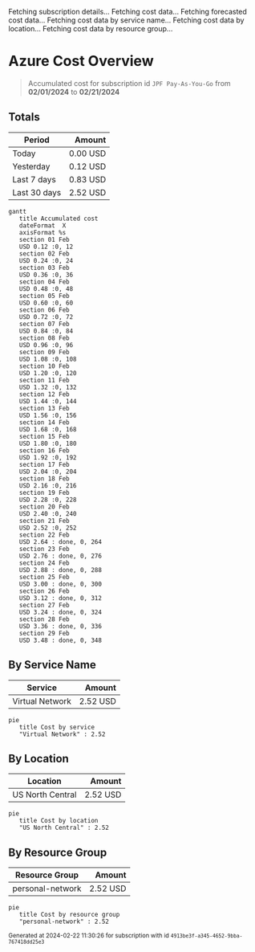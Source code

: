 Fetching subscription details...
Fetching cost data...
Fetching forecasted cost data...
Fetching cost data by service name...
Fetching cost data by location...
Fetching cost data by resource group...
# Azure Cost Overview

> Accumulated cost for subscription id `JPF Pay-As-You-Go` from **02/01/2024** to **02/21/2024**

## Totals

|Period|Amount|
|---|---:|
|Today|0.00 USD|
|Yesterday|0.12 USD|
|Last 7 days|0.83 USD|
|Last 30 days|2.52 USD|

```mermaid
gantt
   title Accumulated cost
   dateFormat  X
   axisFormat %s
   section 01 Feb
   USD 0.12 :0, 12
   section 02 Feb
   USD 0.24 :0, 24
   section 03 Feb
   USD 0.36 :0, 36
   section 04 Feb
   USD 0.48 :0, 48
   section 05 Feb
   USD 0.60 :0, 60
   section 06 Feb
   USD 0.72 :0, 72
   section 07 Feb
   USD 0.84 :0, 84
   section 08 Feb
   USD 0.96 :0, 96
   section 09 Feb
   USD 1.08 :0, 108
   section 10 Feb
   USD 1.20 :0, 120
   section 11 Feb
   USD 1.32 :0, 132
   section 12 Feb
   USD 1.44 :0, 144
   section 13 Feb
   USD 1.56 :0, 156
   section 14 Feb
   USD 1.68 :0, 168
   section 15 Feb
   USD 1.80 :0, 180
   section 16 Feb
   USD 1.92 :0, 192
   section 17 Feb
   USD 2.04 :0, 204
   section 18 Feb
   USD 2.16 :0, 216
   section 19 Feb
   USD 2.28 :0, 228
   section 20 Feb
   USD 2.40 :0, 240
   section 21 Feb
   USD 2.52 :0, 252
   section 22 Feb
   USD 2.64 : done, 0, 264
   section 23 Feb
   USD 2.76 : done, 0, 276
   section 24 Feb
   USD 2.88 : done, 0, 288
   section 25 Feb
   USD 3.00 : done, 0, 300
   section 26 Feb
   USD 3.12 : done, 0, 312
   section 27 Feb
   USD 3.24 : done, 0, 324
   section 28 Feb
   USD 3.36 : done, 0, 336
   section 29 Feb
   USD 3.48 : done, 0, 348
```

## By Service Name

|Service|Amount|
|---|---:|
|Virtual Network|2.52 USD|

```mermaid
pie
   title Cost by service
   "Virtual Network" : 2.52
```

## By Location

|Location|Amount|
|---|---:|
|US North Central|2.52 USD|

```mermaid
pie
   title Cost by location
   "US North Central" : 2.52
```

## By Resource Group

|Resource Group|Amount|
|---|---:|
|personal-network|2.52 USD|

```mermaid
pie
   title Cost by resource group
   "personal-network" : 2.52
```

<sup>Generated at 2024-02-22 11:30:26 for subscription with id `4913be3f-a345-4652-9bba-767418dd25e3`</sup>
